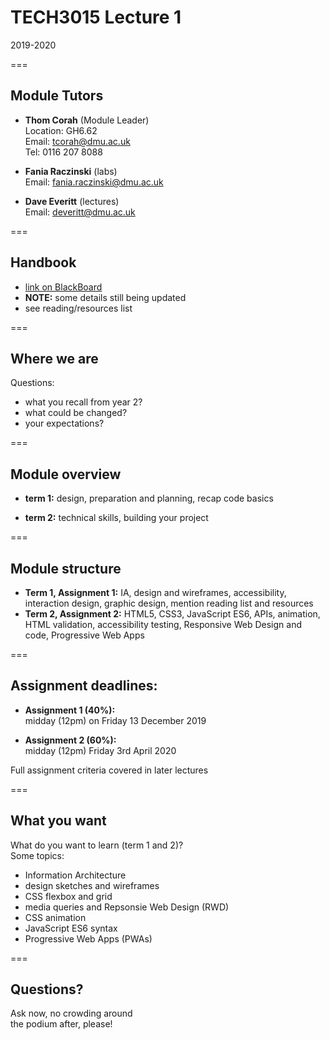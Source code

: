 # TECH3015 Lecture 1

2019-2020

===

## Module Tutors

- **Thom Corah** (Module Leader)  
Location: GH6.62  
Email: tcorah@dmu.ac.uk  
Tel: 0116 207 8088

- **Fania Raczinski** (labs)  
Email: fania.raczinski@dmu.ac.uk

- **Dave Everitt** (lectures)  
Email: deveritt@dmu.ac.uk

===

## Handbook

- [link on BlackBoard](https://tech3015.github.io/lectures/module-handbook.html)
- **NOTE:** some details still being updated
- see reading/resources list

===

## Where we are

Questions:

- what you recall from year 2?
- what could be changed?
- your expectations?

===

## Module overview

- **term 1:** design, preparation and planning, recap code basics

- **term 2:** technical skills, building your project

===

## Module structure

- **Term 1, Assignment 1:** IA, design and wireframes, accessibility, interaction design, graphic design, mention reading list and resources
- **Term 2, Assignment 2:** HTML5, CSS3, JavaScript ES6, APIs, animation, HTML validation, accessibility testing, Responsive Web Design and code, Progressive Web Apps

===

## Assignment deadlines:

- **Assignment 1 (40%):**  
midday (12pm) on Friday 13 December 2019

- **Assignment 2 (60%):**  
midday (12pm) Friday 3rd April 2020

Full assignment criteria covered in later lectures

===

## What you want

What do you want to learn (term 1 and 2)?  
Some topics:

- Information Architecture
- design sketches and wireframes
- CSS flexbox and grid
- media queries and Repsonsie Web Design (RWD)
- CSS animation
- JavaScript ES6 syntax
- Progressive Web Apps (PWAs)

===

## Questions?

Ask now, no crowding around  
the podium after, please!